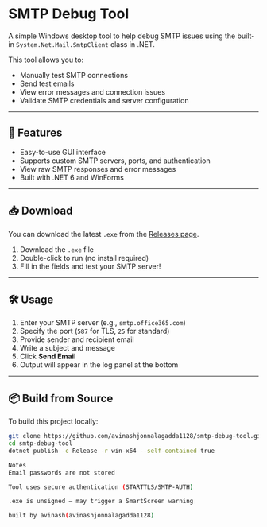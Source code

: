 # SMTP Debug Tool

A simple Windows desktop tool to help debug SMTP issues using the built-in `System.Net.Mail.SmtpClient` class in .NET.

This tool allows you to:

- Manually test SMTP connections
- Send test emails
- View error messages and connection issues
- Validate SMTP credentials and server configuration

---

## 🚀 Features

- Easy-to-use GUI interface
- Supports custom SMTP servers, ports, and authentication
- View raw SMTP responses and error messages
- Built with .NET 6 and WinForms

---

## 📥 Download

You can download the latest `.exe` from the [Releases page](https://github.com/avinashjonnalagadda1128/smtp-debug-tool/releases/latest).

1. Download the `.exe` file
2. Double-click to run (no install required)
3. Fill in the fields and test your SMTP server!

---

## 🛠 Usage

1. Enter your SMTP server (e.g., `smtp.office365.com`)
2. Specify the port (`587` for TLS, `25` for standard)
3. Provide sender and recipient email
4. Write a subject and message
5. Click **Send Email**
6. Output will appear in the log panel at the bottom

---

## 📦 Build from Source

To build this project locally:

```bash
git clone https://github.com/avinashjonnalagadda1128/smtp-debug-tool.git
cd smtp-debug-tool
dotnet publish -c Release -r win-x64 --self-contained true

Notes
Email passwords are not stored

Tool uses secure authentication (STARTTLS/SMTP-AUTH)

.exe is unsigned — may trigger a SmartScreen warning

built by avinash(avinashjonnalagadda1128)
